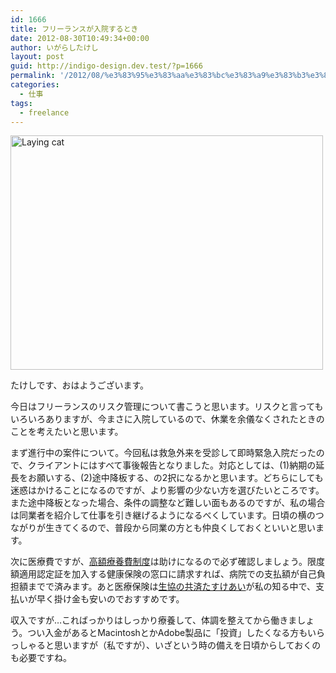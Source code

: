 ```yaml
---
id: 1666
title: フリーランスが入院するとき
date: 2012-08-30T10:49:34+00:00
author: いがらしたけし
layout: post
guid: http://indigo-design.dev.test/?p=1666
permalink: '/2012/08/%e3%83%95%e3%83%aa%e3%83%bc%e3%83%a9%e3%83%b3%e3%82%b9%e3%81%8c%e5%85%a5%e9%99%a2%e3%81%99%e3%82%8b%e3%81%a8%e3%81%8d/'
categories:
  - 仕事
tags:
  - freelance
---
```

<a href="http://www.flickr.com/photos/takeshi81/7889658216/" title="Laying cat by Takeshi+81, on Flickr"><img src="http://farm9.staticflickr.com/8037/7889658216_c18aa76574.jpg" width="500" height="375" alt="Laying cat"></a>

たけしです、おはようございます。

今日はフリーランスのリスク管理について書こうと思います。リスクと言ってもいろいろありますが、今まさに入院しているので、休業を余儀なくされたときのことを考えたいと思います。

まず進行中の案件について。今回私は救急外来を受診して即時緊急入院だったので、クライアントにはすべて事後報告となりました。対応としては、(1)納期の延長をお願いする、(2)途中降板する、の2択になるかと思います。どちらにしても迷惑はかけることになるのですが、より影響の少ない方を選びたいところです。また途中降板となった場合、条件の調整など難しい面もあるのですが、私の場合は同業者を紹介して仕事を引き継げるようになるべくしています。日頃の横のつながりが生きてくるので、普段から同業の方とも仲良くしておくといいと思います。

次に医療費ですが、<a href="http://www.kyoukaikenpo.or.jp/8,268,25.html">高額療養費制度</a>は助けになるので必ず確認しましょう。限度額適用認定証を加入する健康保険の窓口に請求すれば、病院での支払額が自己負担額までで済みます。あと医療保険は<a href="http://coopkyosai.coop/lineup/tasukeai.shtml">生協の共済たすけあい</a>が私の知る中で、支払いが早く掛け金も安いのでおすすめです。

収入ですが…こればっかりはしっかり療養して、体調を整えてから働きましょう。つい入金があるとMacintoshとかAdobe製品に「投資」したくなる方もいらっしゃると思いますが（私ですが）、いざという時の備えを日頃からしておくのも必要ですね。
